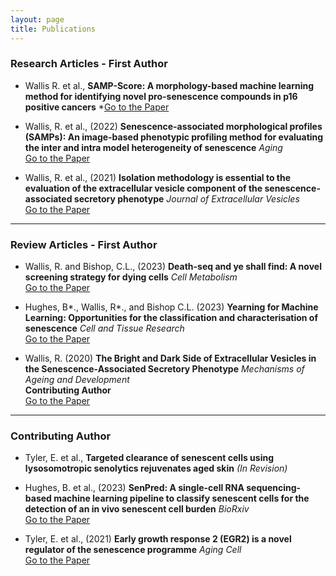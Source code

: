 ```yaml
---
layout: page
title: Publications
---
```



### Research Articles - First Author

- Wallis R. et al., **SAMP-Score: A morphology-based machine learning method for identifying novel pro-senescence compounds in p16 positive cancers** *[Go to the Paper](https://www.biorxiv.org/content/10.1101/2025.06.09.658585v1)

- Wallis, R. et al., (2022) **Senescence-associated morphological profiles (SAMPs): An image-based phenotypic profiling method for evaluating the inter and intra model heterogeneity of senescence** _Aging_  
  [Go to the Paper](https://pubmed.ncbi.nlm.nih.gov/35580013/)

- Wallis, R. et al., (2021) **Isolation methodology is essential to the evaluation of the extracellular vesicle component of the senescence‐associated secretory phenotype** _Journal of Extracellular Vesicles_  
  [Go to the Paper](https://pubmed.ncbi.nlm.nih.gov/33659050/)

---

### Review Articles - First Author

- Wallis, R. and Bishop, C.L., (2023) **Death-seq and ye shall find: A novel screening strategy for dying cells** _Cell Metabolism_  
  [Go to the Paper](https://pubmed.ncbi.nlm.nih.gov/37793342/)

- Hughes, B*., Wallis, R*., and Bishop C.L. (2023) **Yearning for Machine Learning: Opportunities for the classification and characterisation of senescence** _Cell and Tissue Research_  
  [Go to the Paper](https://pubmed.ncbi.nlm.nih.gov/37016180/)

- Wallis, R. (2020) **The Bright and Dark Side of Extracellular Vesicles in the Senescence-Associated Secretory Phenotype** _Mechanisms of Ageing and Development_  
  **Contributing Author**  
  [Go to the Paper](https://pubmed.ncbi.nlm.nih.gov/32461143/)

---

### Contributing Author

- Tyler, E. et al., **Targeted clearance of senescent cells using lysosomotropic senolytics rejuvenates aged skin** *(In Revision)*

- Hughes, B. et al., (2023) **SenPred: A single-cell RNA sequencing-based machine learning pipeline to classify senescent cells for the detection of an in vivo senescent cell burden** _BioRxiv_  
  [Go to the Paper](https://www.biorxiv.org/content/10.1101/2023.10.23.563515v1/)

- Tyler, E. et al., (2021) **Early growth response 2 (EGR2) is a novel regulator of the senescence programme** _Aging Cell_  
  [Go to the Paper](https://pubmed.ncbi.nlm.nih.gov/33547862/)
